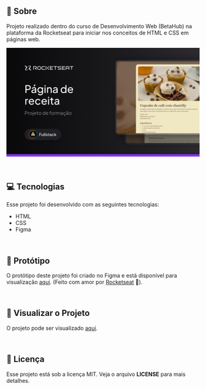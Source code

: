## 📖 Sobre

Projeto realizado dentro do curso de Desenvolvimento Web (BetaHub) na plataforma da Rocketseat para iniciar nos conceitos de HTML e CSS em páginas web.

<p align="center">  
   <img src="resources/banner.png" alt="Banner do projeto"/> 
</p>

<br/>

## 💻 Tecnologias

Esse projeto foi desenvolvido com as seguintes tecnologias:

- HTML
- CSS
- Figma

<br/>

## 🎨 Protótipo

O protótipo deste projeto foi criado no Figma e está disponível para visualização [aqui](https://www.figma.com/community/file/1360315130061454535). (Feito com amor por [Rocketseat](https://www.rocketseat.com.br) 💜).

<br/>

## 🚀 Visualizar o Projeto

O projeto pode ser visualizado [aqui](https://nicolevlc.github.io/projeto-pagina-de-receita/).

<br/>

## 📝 Licença
Esse projeto está sob a licença MIT. Veja o arquivo **LICENSE** para mais detalhes.

